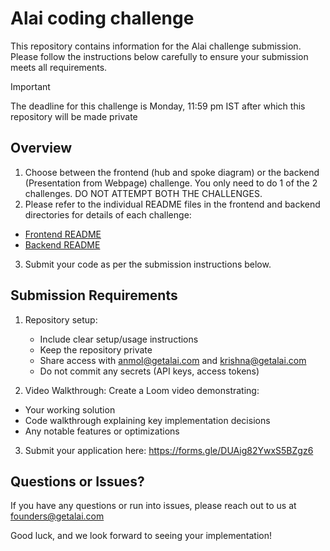 # Alai coding challenge

This repository contains information for the Alai challenge submission. Please follow the instructions below carefully to ensure your submission meets all requirements.

> [!IMPORTANT] 
> The deadline for this challenge is Monday, 11:59 pm IST after which this repository will be made private

## Overview

1. Choose between the frontend (hub and spoke diagram) or the backend (Presentation from Webpage) challenge. You only need to do 1 of the 2 challenges. DO NOT ATTEMPT BOTH THE CHALLENGES.
2. Please refer to the individual README files in the frontend and backend directories for details of each challenge:
  - [Frontend README](./frontend/README.md)
  - [Backend README](./backend/README.md)
3. Submit your code as per the submission instructions below.

## Submission Requirements

1. Repository setup:
   - Include clear setup/usage instructions
   - Keep the repository private
   - Share access with anmol@getalai.com and krishna@getalai.com
   - Do not commit any secrets (API keys, access tokens)

2. Video Walkthrough: Create a Loom video demonstrating:
  - Your working solution
  - Code walkthrough explaining key implementation decisions
  - Any notable features or optimizations

3. Submit your application here: https://forms.gle/DUAig82YwxS5BZgz6


## Questions or Issues?

If you have any questions or run into issues, please reach out to us at founders@getalai.com

Good luck, and we look forward to seeing your implementation!
